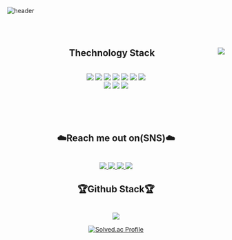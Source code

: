 ![header](https://capsule-render.vercel.app/api?type=waving&color=gradient&height=300&section=header&text=Welcome&fontSize=90&animation=fadeIn&fontAlignY=38&desc=Chanya's%20Github%20Profile&descAlignY=51&descAlign=62)

<br>





<br>

<div align="center">

<img align="right" src="https://github-readme-stats.vercel.app/api/top-langs/?username=sclee0724&theme=dracula&exclude_repo=Computer-Science-Engineering&layout=compact&langs_count=10"/>
  
<h2 align="center">Thechnology Stack</h2><br>
<img src="https://img.shields.io/badge/C-00599C?style=flat-square&logo=c&logoColor=white"/>
<img src="https://img.shields.io/badge/-C++-00599C?style=flat-square&logo=c"/>
<img src="https://img.shields.io/badge/-HTML5-E34F26?style=flat-square&logo=html5&logoColor=white"/>
<img src="https://img.shields.io/badge/-JavaScript-black?style=flat-square&logo=javascript"/>
<img src="https://img.shields.io/badge/-Python-yellow?style=flat-square&logo=Python"/>
<img src="https://img.shields.io/badge/-CSS3-1572B6?style=flat-square&logo=css3"/>
<img src="https://img.shields.io/badge/-Flask-black?style=flat-square&logo=Flask"/><br>
<img src="https://img.shields.io/badge/-Amazon AWS-232F3E?style=flat-square&logo=Amazon AWS"/>
<img src="https://img.shields.io/badge/-Git-black?style=flat-square&logo=git"/>
<img src="https://img.shields.io/badge/-GitHub-black?style=flat-square&logo=github"/><br><br>
<Strong></Strong><br><br><br>


<h2 align="center">☁️Reach me out on(SNS)☁️</h2><br>
<a href="https://www.facebook.com/profile.php?id=100009485931387" target="_blank">
 <img src="https://img.shields.io/badge/Facebook-1877F2?style=flat-square&logo=Facebook&logoColor=white"/>
</a>
<a href="https://www.instagram.com/jade__scl/">
 <img src="https://img.shields.io/badge/Instagram-E4405F?style=flat-square&logo=Instagram&logoColor=white"/>
</a>
<a href="mailto: sclee0724@gmail.com">
 <img src="https://img.shields.io/badge/-sclee0724-c14438?style=flat-square&logo=Gmail&logoColor=white&link=mailto:sclee0724@gmail.com"/>
</a>
<a href="http://qr.kakao.com/talk/d7Rt3Z6OSvp.Kw.Dj7Rgbkl5h8k-/">
 <img src="https://img.shields.io/badge/Kakao Talk-yellow?style=flat-square&logo=KakaoTalk&logoColor=white"/>
</a>

 
<h2 align="center">🏆Github Stack🏆</h2><br>
<img align="middle" src ="https://github-readme-stats.vercel.app/api?username=sclee0724&show_icons=true&theme=radical"/>

[![Solved.ac Profile](http://mazassumnida.wtf/api/v2/generate_badge?boj=sclee0724)](https://solved.ac/sclee0724/)





